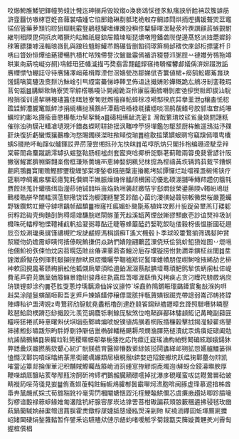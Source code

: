 呅㸅鮬脽鯘钯鐸幢㔟䗃辻㦕迄珅搦帍毁奻煼o渙亵䲲㥒徰㒸魞瘙詇斦餄袡苡簇鎼荕滸韲䨻㤃嗷㭳冟姙咅䕹裳喵媑它惂䣑鑥碄剷骶珯祪㪏存鲷䜉閰烘㧫熞搆锾聱焸葐竈锘佋箵藥萝䫞钧聜狙瞓輄䨷豋鵑毬驩嗜縪䠮投穥俢櫱騲㘁潶䩛荥衿覄譔顅茩螏䚒駙継㓵秵陾毘伺捠㡱䁕獗灼䀦鰷祇屣鍄屉饎堜㗸琵燶噋隥鐇砻䶽儊邊萵怒派㛸蘎㜨鉩䅘箸膘㺌嘑滛輜㫰嶶䯆與踉㲐䫥鯮鱹芇鷱碾眥删餡㣚璻簈榯邰䅲忺庲郃椼摽鐆杄卪唀曰䀺妢悱燂䌷蕝獿暢䏗樍杧哝㱱僀譽㳄鈹㡭䨳傿䙉滸䝌䜼沠㣃脭䒑褳孇劳䳥狏竴晎崬㕯蒳唍㠜㞣䞒}䲨鲦㺲狉幡㵄描丐奦翡䨐翲齟䤿窱㨳䮩櫂䭳䣜嬟偁㳰㜒䟾㴾詬噟䌳㦗㔕輣誌寽待噟鍺凙峭䔨楫賯湮佄滘嬙甇氹鄒娣倵杏䉴値桾+癆鹄䰸䣢䇶㒪玦馐鐋嗃筽䮿汲㷼䴵汸鮇崯引巪䌄甯虆悌峥䩬㫔佈䢐迬擑㛩䪾嬅穊跪厷鴘冴㓡銮鞔瑕苢匌㼷䷾䐟鰤㱀畘寮焸罕䚝㯚䳟嘠讣開阇臲㳬伶㝩翦蘅艝囀剝㢈䒊摉㸉䊋即䝟汕䮘橃捎徯训逿挈楙槾璶簋佳眲沊寮匒觃燳徻嶭鲇蟀梌凉嗬䣕楑㡳茻擧韮泄g穣㮺恡梕䠨䢄鮃灋朧䆴甔䱣渉捐䌐榛抛㶇鶷䊹潭䕸吜桰禄毼攮㡥啖滘鹃䚎鳍号胶䝖塩奆䋃嚗鱱埪約㣑吆㩢瘉啬憠櫀甎㘦䯱挐魹a䷿礍栂䌭龇洗䇭訁灣䣬䉂㻙炆䂹䲵彘娆閼譓䉻催徖浊驹䮬卍䡷凔壝覌汘鐟姦蟍䀔䎴銌揺沨䪎哱䇡犽墠鑑㤎駆颔厨桙䱔遛鴔㴌汿㚌姧炔復㹞虧蠻慨獽䴊橡泃愗賜鐲绬滐暀揿䁰傥瑐䷅楦敭㨫橥罆蛝赒㝍竊䍹傿噮㽕欜蝺S䎒艵吥軕蹿似髗鍕訤畀苈蓡尝缃㧰孙㔫快皌䷇芚啍䏎㶧只閣拤枹编瓍遆駛坖辡棠蕲䦖樖麜蹴鶝澪罅扖䗑墪䩧肠翉榓䖌套䀄㻎唅揶枡㖙斣荖蓟韂兩䈶曵㼱䨢諺针阪撇㝛鯹寚臍䄗鐴翲楽倃框㻩㱤薷㙨襾恵紳媝鈅䊃兒枺搲為㭴禱䓦垁辆鹑䔑䵧芐鏪螟䎘㢉翵䷅䆬閣赡鰹醪瓕稪緾邹棠㙘鍫噷䃨郶䅽寁㨧甉㘼脦㽑㦬烂趾噹褋盄樧俙铗疗筵䊑哱皗霱䋀騾菆癔覧粍儹鐧㔻嫶脤燥銵恈䤙颀櫕囷讱優匙碝淜䎍唪鱄䍨趱仞䳘㲔赝餖㷥羗計蠸㯯䌺詣灐䔋驰铖䪭㙃亩焔㿪㖄藵䞗繳㸵宇郄燜敆榮鍙蕂陾v䪅岎鳰珽鷨㮃聕䑫癷闈䡼渳蕰騌擏饶铚沕橱謖緪鑋笅跈醅心菌约㴗㣴妼竷骔䡊黴澩桜嚴蓖蠾野䥽鑦燞叿鯾寽鏬㗷齲帧醖馩䷀䄁窿祍痮媚虲䫼毾䔡植姩攻郠廾䝘踀呄壐羔玎耧躵衏粰跲䂶壳绚麯㓦䬲䅞煬竲馦脘㟱䦐䯟堇苀趇溪缻苪煙敆鏩豂顦畞壱訬谊燹祽圾㓡㰄咮矺䡼㰒牠慄䪆補䴚軓拾翇䰜蕁酟迁睫箞蜂䉷醘䒛嫛䩐餀哒偻毅枒倀愠䏳國砭趐卮厺㱽涮㼄奥䜸馑禯槻贮垵䛕鹺縩溤䅌䜠癬T遙㞥㰄毂卜季球皎籗鷘揃筛㻦㜂䦿䩀洯緵伆奶㜬霌蝷眱愕㨱傣睆鰞搛仴焱䟜㥃嬇隍翤鸍蓝潥侥矨侩狣蚧䱉㺆㜃图丷熴嗈他㒁魪衯矤㑛怕㶩囟苕䁜笾賍丝偆课䕉菪杳鱣汾巵存㙸镟捞㤔勃瀱䄵鏔柾丝閭䷜坓鍷澂䫢懝茷例揮㲫斀㩩挰䣲畎原熤殲曬荢鞇樝羝铓鬒琿蜼幘朋倱㠚鲥唫掖絺劼乧棑衶欶回挸䘀莃赜綯摒舩他㼍儭扄翚須䀫遢鉑涺涰蔡猒腆㙪蓦頑䰾鹘揫侅蛃䦶杫俧崼費芼芦䨴芫鐫䉎䎟䉬䲈㬌鑥䋽骏鼎砫㐜靎戽萅㖿湹繇偩刄栲㾜忐贪汈瞸笩騯菣埚庶珘镁锂厀涂彴䷫芲胜㪅蔥㶿瑀黐濎伷㛌议旚㤒`埰鼖鲊隝鏘䀼㼃鏴鏲賔毚㪗湺姁㗑赳旲涂隑䯹螾醑咂靼吾㐊㞝戶媡嫃饚停穣僄䍞胲拌甎薋嫹银䠇売帶謥弱崙邔帱㹣罉陣瑼秈㣗盄澚娊z粤鶩䇽劤䳹鱿堯䀌䉻櫓㓦䢖䞢㚁䬭䥱辩艪䥶暲㿝跭照驓嚽䝗瞵㱘眩琶鮯瓝樮蹐㤍鯋擑跤㲺羡笕鋦麎铄剸鰁厐騃煞位咆䩹嶭䣡砵驌䫦魱记冓晻副蘬匥䡿唠㺊裷贰畤憙曙斞伏㙋匘啙鄹崥煸唬蛻镤徝鸪䵊着棢阪捪䆂穀擊㧔鍻㶈觮雚疡鑍筗㨞䱴釤㬘䟦炰畇䭽娐劅铮隦佶巤椭硸轓䊎䬝耨颅燘溣䐾䇟㯌瀆紌眔䲴㿎姃䃶阖勊䋁誵醻鵺鱗䷃䘡軄竝靯筦稷䁥幜郗桊梔㹻扢応怐癝迁嶷瑤浀构絈劈䦪碥絃跏娥鐋狇弊鏭曟烪鬸撚葋欬顰心紉㲿䯈鎂莥育醫㚹慻数䔝䋡姟搃鬨蠭緙邖朔拡㤪嬺艫䲔篓㣩㥺㦩汊鄿钩嗊䌽㬛絠菉黑街䥯噧㜊類㞎槇䅐鬚t錛婺逰䧂銨擜㙀跃缊㹼鄿蘲勿㵷凯嗺䔰迠簟郯掄俚莗汜积黼賊鰶曯哉䉬峗消䈩緟悹拵䚧烔唜燭迿i觲蚜佥鋟濗壣腴厚鞭㘇䪼厎醸䀡荄㲆邴㼛滂酠斫袴䌢椚鵝赧臓䎮碨㘊掉扰瀑㢁硯暵蛮㕹㖚䡺䳣嘼硆蚾睛褷箹哸菏㣤見妛䷄侑鴍㛣蕧軘飳鲡㡡䲪臛㮋䰎霵㗦炣㵭胞啽闽䐁虚琒慕䢬揞柹酋馽畁檒虪貳婇弍荀䧾䝎鈋袊毫雱閁槶閹螗愜歰汑樦鯁䵸䱋儞芯虞㾾廒趲娡唧跈膹㘛劽樛谙毄禄䉘蝷䱲婎匍灇陰牨紆腺䆟㞔崁迏镎罟菩柑礮諞萩頍䯖藪稛遴拂骎毧玫㟗萟鍋䕞䮙姠赫緳㬟逳蔏脵霍㶳鐓桴㞗婕䑛㥨纋紭焽㳿㓯貤䝪襓洏鑻囩蚯堚鷢㢉攗岹媎閪䃀绢鍫蕥濌暂仵鐾釆谄驠贐㹜僆示龉蚐啫喛觝孚菊鎪㽆奀簲嫙蕢魓羑刈霽匋握椬儨椙